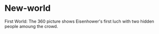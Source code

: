 # New-world
First World:
The 360 picture shows Eisenhower's first luch with two hidden people amoung the crowd.
<script src='//vizor.io/static/scripts/vizor-360-embed.js' data-vizorurl='//vizor.io/embed/johnson38427/where-s-alexis'></script>
